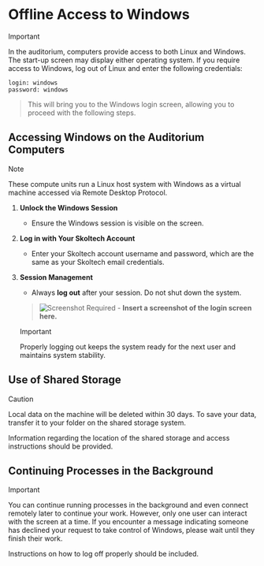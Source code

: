 # Offline Access to Windows

> [!IMPORTANT]
> In the auditorium, computers provide access to both Linux and Windows. The start-up screen may display either operating system. If you require access to Windows, log out of Linux and enter the following credentials:
```
login: windows
password: windows
```
> This will bring you to the Windows login screen, allowing you to proceed with the following steps.

## Accessing Windows on the Auditorium Computers

> [!NOTE]
> These compute units run a Linux host system with Windows as a virtual machine accessed via Remote Desktop Protocol.

1. **Unlock the Windows Session**
   - Ensure the Windows session is visible on the screen.

2. **Log in with Your Skoltech Account**
   - Enter your Skoltech account username and password, which are the same as your Skoltech email credentials.

3. **Session Management**
   - Always **log out** after your session. Do not shut down the system.

   > ![Screenshot Required](#) - **Insert a screenshot of the login screen here.**

   > [!IMPORTANT]
   > Properly logging out keeps the system ready for the next user and maintains system stability.

## Use of Shared Storage

> [!CAUTION]
> Local data on the machine will be deleted within 30 days. To save your data, transfer it to your folder on the shared storage system.

   Information regarding the location of the shared storage and access instructions should be provided.

## Continuing Processes in the Background

> [!IMPORTANT]
> You can continue running processes in the background and even connect remotely later to continue your work. However, only one user can interact with the screen at a time. If you encounter a message indicating someone has declined your request to take control of Windows, please wait until they finish their work.

   Instructions on how to log off properly should be included.

